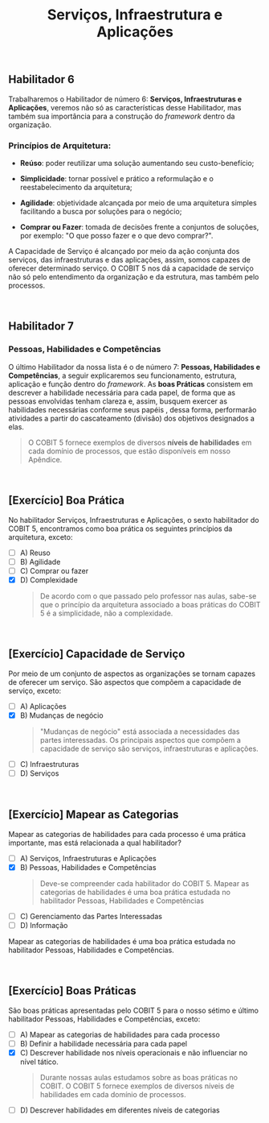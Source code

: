 <div align="center">

  # Serviços, Infraestrutura e Aplicações

</div>

<br>

## Habilitador 6

Trabalharemos o Habilitador de número 6: **Serviços, Infraestruturas e Aplicações**, veremos não só as características desse Habilitador, mas também sua importância para a construção do *framework* dentro da organização.

### Princípios de Arquitetura:

- **Reúso**: poder reutilizar uma solução aumentando seu custo-benefício;

- **Simplicidade**: tornar possível e prático a reformulação e o reestabelecimento da arquitetura;

- **Agilidade**: objetividade alcançada por meio de uma arquitetura simples facilitando a busca por soluções para o negócio;

- **Comprar ou Fazer**: tomada de decisões frente a conjuntos de soluções, por exemplo: "O que posso fazer e o que devo comprar?".

A Capacidade de Serviço é alcançado por meio da ação conjunta dos serviços, das infraestruturas e das aplicações, assim, somos capazes de oferecer determinado serviço. O COBIT 5 nos dá a capacidade de serviço não só pelo entendimento da organização e da estrutura, mas também pelo processos.

<br>

## Habilitador 7

### Pessoas, Habilidades e Competências

O último Habilitador da nossa lista é o de número 7: **Pessoas, Habilidades e Competências**,  a seguir explicaremos seu funcionamento, estrutura, aplicação e função dentro do *framework*. As **boas Práticas** consistem em descrever a habilidade necessária para cada papel, de forma que as pessoas envolvidas tenham clareza e, assim, busquem exercer  as habilidades necessárias conforme seus papéis , dessa forma, performarão atividades a partir do cascateamento (divisão) dos objetivos designados a elas.

>O COBIT 5 fornece exemplos de diversos **níveis de habilidades** em cada domínio de processos, que estão disponíveis em nosso Apêndice.

<br>

## [Exercício] Boa Prática

No habilitador Serviços, Infraestruturas e Aplicações, o sexto habilitador do COBIT 5, encontramos como boa prática os seguintes princípios da arquitetura, exceto:

- [ ] A) Reuso
- [ ] B) Agilidade
- [ ] C) Comprar ou fazer
- [x] D) Complexidade
  > De acordo com o que passado pelo professor nas aulas, sabe-se que o princípio da arquitetura associado a boas práticas do COBIT 5 é a simplicidade, não a complexidade.

<br>

## [Exercício] Capacidade de Serviço

Por meio de um conjunto de aspectos as organizações se tornam capazes de oferecer um serviço. São aspectos que compõem a capacidade de serviço, exceto:

- [ ] A) Aplicações
- [x] B) Mudanças de negócio
  > "Mudanças de negócio" está associada a necessidades das partes interessadas. Os principais aspectos que compõem a capacidade de serviço são serviços, infraestruturas e aplicações.
- [ ] C) Infraestruturas
- [ ] D) Serviços

<br>

## [Exercício] Mapear as Categorias

Mapear as categorias de habilidades para cada processo é uma prática importante, mas está relacionada a qual habilitador?

- [ ] A) Serviços, Infraestruturas e Aplicações
- [x] B) Pessoas, Habilidades e Competências
  > Deve-se compreender cada habilitador do COBIT 5. Mapear as categorias de habilidades é uma boa prática estudada no habilitador Pessoas, Habilidades e Competências
- [ ] C) Gerenciamento das Partes Interessadas
- [ ] D) Informação

Mapear as categorias de habilidades é uma boa prática estudada no habilitador Pessoas, Habilidades e Competências.

<br>

## [Exercício] Boas Práticas

São boas práticas apresentadas pelo COBIT 5 para o nosso sétimo e último habilitador Pessoas, Habilidades e Competências, exceto:

- [ ] A) Mapear as categorias de habilidades para cada processo
- [ ] B) Definir a habilidade necessária para cada papel
- [x] C) Descrever habilidade nos níveis operacionais e não influenciar no nível tático.
  > Durante nossas aulas estudamos sobre as boas práticas no COBIT. O COBIT 5 fornece exemplos de diversos níveis de habilidades em cada domínio de processos.
- [ ] D) Descrever habilidades em diferentes níveis de categorias